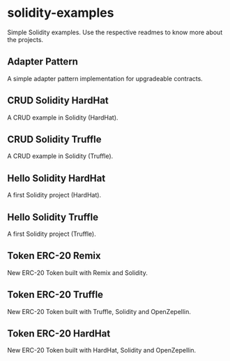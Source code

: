 # solidity-examples
Simple Solidity examples.
Use the respective readmes to know more about the projects.

## Adapter Pattern
A simple adapter pattern implementation for upgradeable contracts.

## CRUD Solidity HardHat
A CRUD example in Solidity (HardHat).

## CRUD Solidity Truffle
A CRUD example in Solidity (Truffle).

## Hello Solidity HardHat
A first Solidity project (HardHat).

## Hello Solidity Truffle
A first Solidity project (Truffle).

## Token ERC-20 Remix
New ERC-20 Token built with Remix and Solidity.

## Token ERC-20 Truffle
New ERC-20 Token built with Truffle, Solidity and OpenZepellin.

## Token ERC-20 HardHat
New ERC-20 Token built with HardHat, Solidity and OpenZepellin.